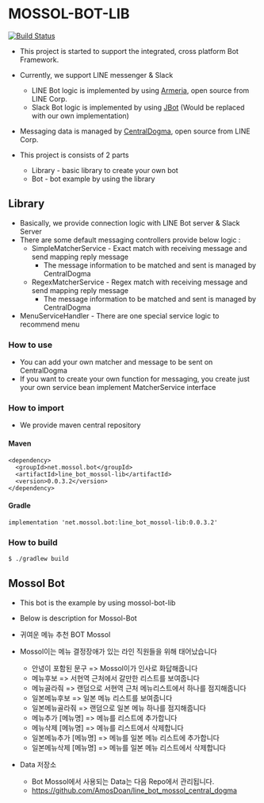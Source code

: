 # MOSSOL-BOT-LIB 
[![Build Status](https://travis-ci.org/AmosDoan/mossol-bot-lib.svg?branch=master)](https://travis-ci.org/AmosDoan/mossol-bot-lib)

* This project is started to support the integrated, cross platform Bot Framework.
* Currently, we support LINE messenger & Slack
  * LINE Bot logic is implemented by using [Armeria](https://line.github.io/armeria/), open source from LINE Corp.
  * Slack Bot logic is implemented by using [JBot](https://github.com/rampatra/jbot) (Would be replaced with our own implementation)
* Messaging data is managed by [CentralDogma](https://line.github.io/centraldogma/), open source from LINE Corp.

* This project is consists of 2 parts
  * Library - basic library to create your own bot
  * Bot - bot example by using the library 

## Library

* Basically, we provide connection logic with LINE Bot server & Slack Server
* There are some default messaging controllers provide below logic :
  * SimpleMatcherService - Exact match with receiving message and send mapping reply message
    * The message information to be matched and sent is managed by CentralDogma 
  * RegexMatcherService - Regex match with receiving message and send mapping reply message
    * The message information to be matched and sent is managed by CentralDogma 
* MenuServiceHandler - There are one special service logic to recommend menu

### How to use

* You can add your own matcher and message to be sent on CentralDogma 
* If you want to create your own function for messaging, you create just your own service bean implement MatcherService interface

### How to import 

* We provide maven central repository 


#### Maven

```
<dependency>
  <groupId>net.mossol.bot</groupId>
  <artifactId>line_bot_mossol-lib</artifactId>
  <version>0.0.3.2</version>
</dependency>
```

#### Gradle

```
implementation 'net.mossol.bot:line_bot_mossol-lib:0.0.3.2'
```

### How to build

```bash
$ ./gradlew build
```


## Mossol Bot 

* This bot is the example by using mossol-bot-lib
* Below is description for Mossol-Bot

* 귀여운 메뉴 추천 BOT Mossol
* Mossol이는 메뉴 결정장애가 있는 라인 직원들을 위해 태어났습니다 
    * 안녕이 포함된 문구 => Mossol이가 인사로 화답해줍니다
    * 메뉴후보 => 서현역 근처에서 갈만한 리스트를 보여줍니다
    * 메뉴골라줘 => 랜덤으로 서현역 근처 메뉴리스트에서 하나를 점지해줍니다 
    * 일본메뉴후보 => 일본 메뉴 리스트를 보여줍니다
    * 일본메뉴골라줘 => 랜덤으로 일본 메뉴 하나를 점지해줍니다
    * 메뉴추가 [메뉴명] => 메뉴를 리스트에 추가합니다
    * 메뉴삭제 [메뉴명] => 메뉴를 리스트에서 삭제합니다 
    * 일본메뉴추가 [메뉴명] => 메뉴를 일본 메뉴 리스트에 추가합니다
    * 일본메뉴삭제 [메뉴명] => 메뉴를 일본 메뉴 리스트에서 삭제합니다

* Data 저장소
    * Bot Mossol에서 사용되는 Data는 다음 Repo에서 관리됩니다.
    * https://github.com/AmosDoan/line_bot_mossol_central_dogma


